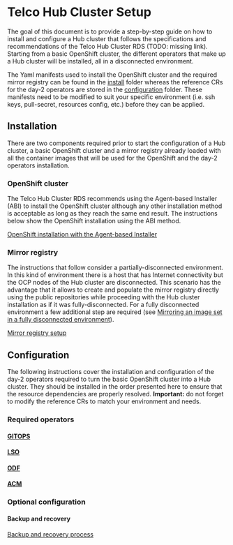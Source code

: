 # Telco Hub Cluster Setup

The goal of this document is to provide a step-by-step guide on how to install and configure a Hub cluster that follows the
specifications and recommendations of the Telco Hub Cluster RDS (TODO: missing link). Starting from a basic OpenShift cluster,
the different operators that make up a Hub cluster will be installed, all in a disconnected environment.

The Yaml manifests used to install the OpenShift cluster and the required mirror registry can be found in the [install](install) folder
whereas the reference CRs for the day-2 operators are stored in the [configuration](configuration) folder. These manifests need to be
modified to suit your specific environment (i.e. ssh keys, pull-secret, resources config, etc.) before they can be applied.

## Installation

There are two components required prior to start the configuration of a Hub cluster, a basic OpenShift cluster and a mirror registry already loaded with
all the container images that will be used for the OpenShift and the day-2 operators installation.

### OpenShift cluster

The Telco Hub Cluster RDS recommends using the Agent-based Installer (ABI) to install the OpenShift cluster although any other installation method
is acceptable as long as they reach the same end result. The instructions below show the OpenShift installation using the ABI method.

[OpenShift installation with the Agent-based Installer](install/openshift/README.md)

### Mirror registry

The instructions that follow consider a partially-disconnected environment. In this kind of environment there is a host that has
Internet connectivity but the OCP nodes of the Hub cluster are disconnected. This scenario has the advantage that it allows to create and
populate the mirror registry directly using the public repositories while proceeding with the Hub cluster installation as if it was fully-disconnected.
For a fully disconnected environment a few additional step are required (see [Mirroring an image set in a fully disconnected environment](https://docs.redhat.com/en/documentation/openshift_container_platform/4.17/html-single/disconnected_environments/index#mirroring-image-set-full)).

[Mirror registry setup](install/mirror-registry/README.md)

## Configuration

The following instructions cover the installation and configuration of the day-2 operators required to turn the basic OpenShift cluster into a Hub cluster.
They should be installed in the order presented here to ensure that the resource dependencies are properly resolved. **Important:** do not forget to modify the
reference CRs to match your environment and needs.

### Required operators

#### [GITOPS](configuration/reference-crs/required/gitops/readme.md)

#### [LSO](configuration/reference-crs/required/lso/README.md)

#### [ODF](configuration/reference-crs/required/odf-internal/README.md)

#### [ACM](configuration/reference-crs/required/acm/readme.md)


### Optional configuration

#### Backup and recovery

[Backup and recovery process](configuration/reference-crs/optional/backup-recovery/README.md)

